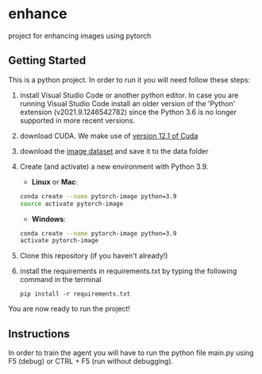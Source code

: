 # enhance
project for enhancing images using pytorch

## Getting Started
This is a python project. In order to run it you will need follow these steps:
1. install Visual Studio Code or another python editor. In case you are running Visual Studio Code install an older version of the 'Python' extension (v2021.9.1246542782) since the Python 3.6 is no longer supported in more recent versions.
1. download CUDA. We make use of [version 12.1 of Cuda](https://developer.nvidia.com/cuda-12-1-0-download-archive)
1. download the [image dataset](https://www.kaggle.com/datasets/puneet6060/intel-image-classification/download?datasetVersionNumber=2) and save it to the data folder
1. Create (and activate) a new environment with Python 3.9.

	- __Linux__ or __Mac__: 
	```bash
	conda create --name pytorch-image python=3.9
	source activate pytorch-image
	```
	- __Windows__: 
	```bash
	conda create --name pytorch-image python=3.9 
	activate pytorch-image
	```
1. Clone this repository (if you haven't already!)

1. install the requirements in requirements.txt by typing the following command in the terminal
    ```
    pip install -r requirements.txt
    ```

You are now ready to run the project!

## Instructions
In order to train the agent you will have to run the python file main.py using F5 (debug) or CTRL + F5 (run without debugging).